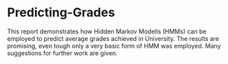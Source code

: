 # Predicting-Grades
This report demonstrates how Hidden Markov Modells (HMMs) can be employed to predict average grades achieved in University. The results are promising, even tough only a very basic form of HMM was employed. Many suggestions for further work are given. 
